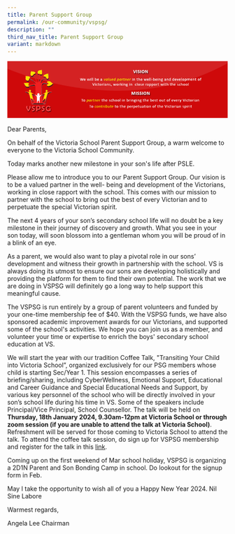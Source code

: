 ```yaml
---
title: Parent Support Group
permalink: /our-community/vspsg/
description: ""
third_nav_title: Parent Support Group
variant: markdown
---
```

![](/images/PSG-Home-Page-Header.gif)

Dear Parents,

On behalf of the Victoria School Parent Support Group, a warm welcome to everyone to the Victoria School Community.

Today marks another new milestone in your son's life after PSLE.

Please allow me to introduce you to our Parent Support Group. Our vision is to be a valued partner in the well- being and development of the Victorians, working in close rapport with the school. This comes with our mission to partner with the school to bring out the best of every Victorian and to perpetuate the special Victorian spirit.

The next 4 years of your son’s secondary school life will no doubt be a key milestone in their journey of discovery and growth. What you see in your son today, will soon blossom into a gentleman whom you will be proud of in a blink of an eye.

As a parent, we would also want to play a pivotal role in our sons’ development and witness their growth in partnership with the school. VS is always doing its utmost to ensure our sons are developing holistically and providing the platform for them to find their own potential. The work that we are doing in VSPSG will definitely go a long way to help support this meaningful cause.

The VSPSG is run entirely by a group of parent volunteers and funded by your one-time membership fee of $40. With the VSPSG funds, we have also sponsored academic improvement awards for our Victorians, and supported some of the school's activities. We hope you can join us as a member, and volunteer your time or expertise to enrich the boys' secondary school education at VS.

We will start the year with our tradition Coffee Talk, "Transiting Your Child into Victoria School”, organized exclusively for our PSG members whose child is starting Sec/Year 1. This session encompasses a series of briefing/sharing, including CyberWellness, Emotional Support, Educational and Career Guidance and Special Educational Needs and Support, by various key personnel of the school who will be directly involved in your son’s school life during his time in VS. Some of the speakers include Principal/Vice Principal, School Counsellor. The talk will be held on **Thursday, 18th January 2024, 9.30am-12pm at Victoria School or through zoom session (if you are unable to attend the talk at Victoria School)**. Refreshment will be served for those coming to Victoria School to attend the talk. To attend the coffee talk session, do sign up for VSPSG membership and register for the talk in this [link](https://go.gov.sg/vspsgreg2024).

Coming up on the first weekend of Mar school holiday, VSPSG is organizing a 2D1N Parent and Son Bonding Camp in school. Do lookout for the signup form in Feb.

May I take the opportunity to wish all of you a Happy New Year 2024. Nil Sine Labore 

Warmest regards,

Angela Lee
Chairman